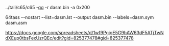 ../tali/c65/c65 -gg -r dasm.bin -a 0x200

64tass --nostart --list=dasm.lst --output dasm.bin --labels=dasm.sym dasm.asm

https://docs.google.com/spreadsheets/d/1wf9PgigE5G9hAW63dF5ATjTwNdXEup0tbsFexUzrQEc/edit?gid=825377478#gid=825377478